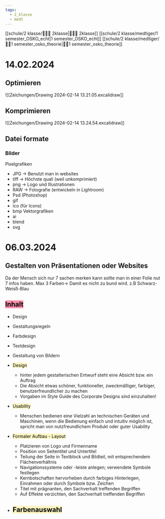 ```yaml
---
tags:
  - 2_klasse
  - medt
---
```

[[schule/2 klasse/🙋🏿‍♂️ 2klasse|🙋🏿‍♂️ 2klasse]]
[[schule/2 klasse/medtiger/1 semester_OSKO_echt|1 semester_OSKO_echt]]
[[schule/2 klasse/medtiger/🐻‍❄️1 semester_osko_theorie|🐻‍❄️1 semester_osko_theorie]]

# 14.02.2024
## Optimieren

![[Zeichungen/Drawing 2024-02-14 13.21.05.excalidraw]]

## Komprimieren

![[Zeichungen/Drawing 2024-02-14 13.24.54.excalidraw]]

## Datei formate
### Bilder
Pixelgrafiken
- JPG → Benutzt man in websites
- tiff → Höchste quali (weil unkomprimiert)
- png → Logo und Illustrationen
- RAW → Fotografie (entwickeln in Lightroom)
- Psd (Photoshop)
- gif
- ico (für Icons)
- bmp
Vektorgrafiken
- ai
- blend
- svg


# 06.03.2024

## Gestalten von Präsentationen oder Websites

Da der Mensch sich nur 7 sachen merken kann sollte man in einer Folie nut 7 infos haben.
Max 3 Farben→ Damit es nicht zu bund wird. z.B Schwarz-Weisß-Blau

## <mark style="background: #FF5582A6;">Inhalt</mark> 
- Design
- Gestaltungsregeln
- Farbdesign
- Textdesign
- Gestaltung von Bildern


- <mark style="background: #FFF3A3A6;">Design</mark>
	- hinter jedem gestalterischen Entwurf steht eine Absicht bzw. ein Auftrag
	- Die Absicht etwas schöner, funktioneller, zweckmäßiger, farbiger, benutzerfreundlicher zu machen
	- Vorgaben im Style Guide des Corporate Designs sind einzuhalten!
- <mark style="background: #FFF3A3A6;">Usability</mark>
	- Menschen bedienen eine Vielzahl an technischen Geräten und Maschinen, wenn die Bedienung einfach und intuitiv möglich ist, spricht man von nutzfreundlichem Produkt oder guter Usability
- <mark style="background: #FFF3A3A6;">Formaler Aufbau - Layout</mark>
	- Platzieren von Logo und Firmenname
	- Position von Seitentitel und Untertitel
	- Teilung der Seite in Textblock und Bildteil, mit entsprechendem Flächenverhältnis
	- Navigationssysteme oder -leiste anlegen; verwendete Symbole festlegen
	- Kernbotschaften hervorheben durch farbiges Hinterlegen, Einrahmen oder durch Symbole bzw. Zeichen
	- Titel mit prägnanten, den Sachverhalt treffenden Begriffen 
	- Auf Effekte verzichten, den Sachverhalt treffenden Begriffen
- <mark style="background: #FFF3A3A6;">Farbenauswahl</mark>
	- 












